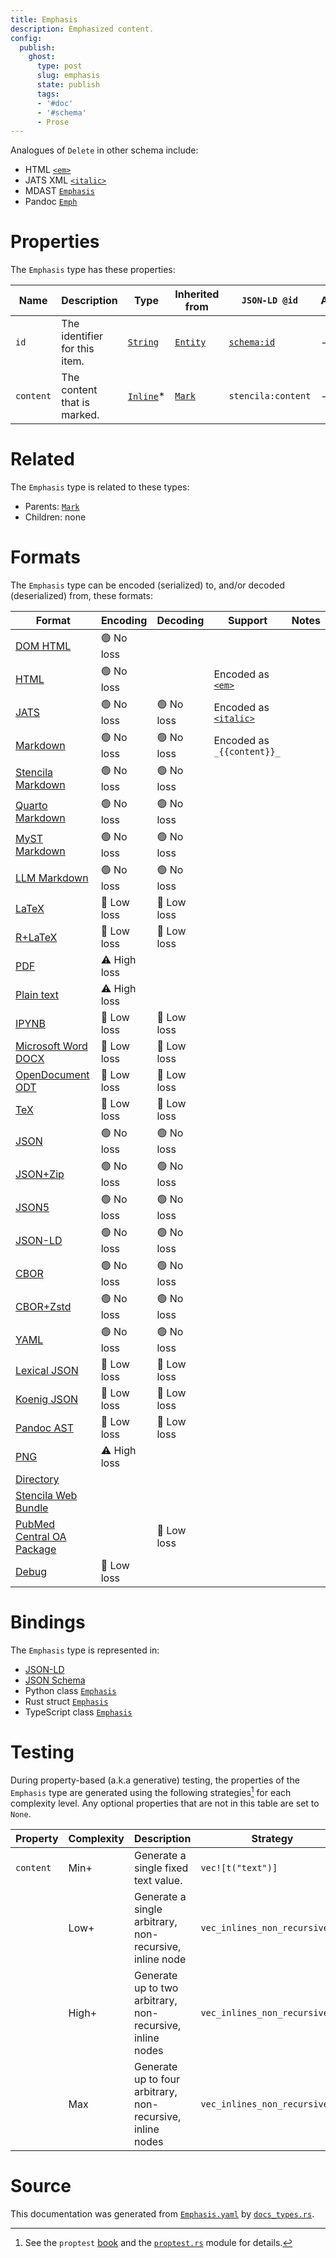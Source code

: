 ```yaml
---
title: Emphasis
description: Emphasized content.
config:
  publish:
    ghost:
      type: post
      slug: emphasis
      state: publish
      tags:
      - '#doc'
      - '#schema'
      - Prose
---
```


Analogues of `Delete` in other schema include:
  - HTML [`<em>`](https://developer.mozilla.org/en-US/docs/Web/HTML/Element/em)
  - JATS XML [`<italic>`](https://jats.nlm.nih.gov/archiving/tag-library/1.1/element/italic.html)
  - MDAST [`Emphasis`](https://github.com/syntax-tree/mdast#emphasis)
  - Pandoc [`Emph`](https://github.com/jgm/pandoc-types/blob/1.17.5.4/Text/Pandoc/Definition.hs#L256)


# Properties

The `Emphasis` type has these properties:

| Name      | Description                   | Type                                                                | Inherited from                                                     | `JSON-LD @id`                        | Aliases |
| --------- | ----------------------------- | ------------------------------------------------------------------- | ------------------------------------------------------------------ | ------------------------------------ | ------- |
| `id`      | The identifier for this item. | [`String`](https://stencila.ghost.io/docs/reference/schema/string)  | [`Entity`](https://stencila.ghost.io/docs/reference/schema/entity) | [`schema:id`](https://schema.org/id) | -       |
| `content` | The content that is marked.   | [`Inline`](https://stencila.ghost.io/docs/reference/schema/inline)* | [`Mark`](https://stencila.ghost.io/docs/reference/schema/mark)     | `stencila:content`                   | -       |

# Related

The `Emphasis` type is related to these types:

- Parents: [`Mark`](https://stencila.ghost.io/docs/reference/schema/mark)
- Children: none

# Formats

The `Emphasis` type can be encoded (serialized) to, and/or decoded (deserialized) from, these formats:

| Format                                                                               | Encoding     | Decoding   | Support                                                                                                | Notes |
| ------------------------------------------------------------------------------------ | ------------ | ---------- | ------------------------------------------------------------------------------------------------------ | ----- |
| [DOM HTML](https://stencila.ghost.io/docs/reference/formats/dom.html)                | 🟢 No loss    |            |                                                                                                        |
| [HTML](https://stencila.ghost.io/docs/reference/formats/html)                        | 🟢 No loss    |            | Encoded as [`<em>`](https://developer.mozilla.org/en-US/docs/Web/HTML/Element/em)                      |
| [JATS](https://stencila.ghost.io/docs/reference/formats/jats)                        | 🟢 No loss    | 🟢 No loss  | Encoded as [`<italic>`](https://jats.nlm.nih.gov/articleauthoring/tag-library/1.3/element/italic.html) |
| [Markdown](https://stencila.ghost.io/docs/reference/formats/md)                      | 🟢 No loss    | 🟢 No loss  | Encoded as `_{{content}}_`                                                                             |
| [Stencila Markdown](https://stencila.ghost.io/docs/reference/formats/smd)            | 🟢 No loss    | 🟢 No loss  |                                                                                                        |
| [Quarto Markdown](https://stencila.ghost.io/docs/reference/formats/qmd)              | 🟢 No loss    | 🟢 No loss  |                                                                                                        |
| [MyST Markdown](https://stencila.ghost.io/docs/reference/formats/myst)               | 🟢 No loss    | 🟢 No loss  |                                                                                                        |
| [LLM Markdown](https://stencila.ghost.io/docs/reference/formats/llmd)                | 🟢 No loss    | 🟢 No loss  |                                                                                                        |
| [LaTeX](https://stencila.ghost.io/docs/reference/formats/latex)                      | 🔷 Low loss   | 🔷 Low loss |                                                                                                        |
| [R+LaTeX](https://stencila.ghost.io/docs/reference/formats/rnw)                      | 🔷 Low loss   | 🔷 Low loss |                                                                                                        |
| [PDF](https://stencila.ghost.io/docs/reference/formats/pdf)                          | ⚠️ High loss |            |                                                                                                        |
| [Plain text](https://stencila.ghost.io/docs/reference/formats/text)                  | ⚠️ High loss |            |                                                                                                        |
| [IPYNB](https://stencila.ghost.io/docs/reference/formats/ipynb)                      | 🔷 Low loss   | 🔷 Low loss |                                                                                                        |
| [Microsoft Word DOCX](https://stencila.ghost.io/docs/reference/formats/docx)         | 🔷 Low loss   | 🔷 Low loss |                                                                                                        |
| [OpenDocument ODT](https://stencila.ghost.io/docs/reference/formats/odt)             | 🔷 Low loss   | 🔷 Low loss |                                                                                                        |
| [TeX](https://stencila.ghost.io/docs/reference/formats/tex)                          | 🔷 Low loss   | 🔷 Low loss |                                                                                                        |
| [JSON](https://stencila.ghost.io/docs/reference/formats/json)                        | 🟢 No loss    | 🟢 No loss  |                                                                                                        |
| [JSON+Zip](https://stencila.ghost.io/docs/reference/formats/json.zip)                | 🟢 No loss    | 🟢 No loss  |                                                                                                        |
| [JSON5](https://stencila.ghost.io/docs/reference/formats/json5)                      | 🟢 No loss    | 🟢 No loss  |                                                                                                        |
| [JSON-LD](https://stencila.ghost.io/docs/reference/formats/jsonld)                   | 🟢 No loss    | 🟢 No loss  |                                                                                                        |
| [CBOR](https://stencila.ghost.io/docs/reference/formats/cbor)                        | 🟢 No loss    | 🟢 No loss  |                                                                                                        |
| [CBOR+Zstd](https://stencila.ghost.io/docs/reference/formats/cbor.zstd)              | 🟢 No loss    | 🟢 No loss  |                                                                                                        |
| [YAML](https://stencila.ghost.io/docs/reference/formats/yaml)                        | 🟢 No loss    | 🟢 No loss  |                                                                                                        |
| [Lexical JSON](https://stencila.ghost.io/docs/reference/formats/lexical)             | 🔷 Low loss   | 🔷 Low loss |                                                                                                        |
| [Koenig JSON](https://stencila.ghost.io/docs/reference/formats/koenig)               | 🔷 Low loss   | 🔷 Low loss |                                                                                                        |
| [Pandoc AST](https://stencila.ghost.io/docs/reference/formats/pandoc)                | 🔷 Low loss   | 🔷 Low loss |                                                                                                        |
| [PNG](https://stencila.ghost.io/docs/reference/formats/png)                          | ⚠️ High loss |            |                                                                                                        |
| [Directory](https://stencila.ghost.io/docs/reference/formats/directory)              |              |            |                                                                                                        |
| [Stencila Web Bundle](https://stencila.ghost.io/docs/reference/formats/swb)          |              |            |                                                                                                        |
| [PubMed Central OA Package](https://stencila.ghost.io/docs/reference/formats/pmcoap) |              | 🔷 Low loss |                                                                                                        |
| [Debug](https://stencila.ghost.io/docs/reference/formats/debug)                      | 🔷 Low loss   |            |                                                                                                        |

# Bindings

The `Emphasis` type is represented in:

- [JSON-LD](https://stencila.org/Emphasis.jsonld)
- [JSON Schema](https://stencila.org/Emphasis.schema.json)
- Python class [`Emphasis`](https://github.com/stencila/stencila/blob/main/python/python/stencila/types/emphasis.py)
- Rust struct [`Emphasis`](https://github.com/stencila/stencila/blob/main/rust/schema/src/types/emphasis.rs)
- TypeScript class [`Emphasis`](https://github.com/stencila/stencila/blob/main/ts/src/types/Emphasis.ts)

# Testing

During property-based (a.k.a generative) testing, the properties of the `Emphasis` type are generated using the following strategies[^1] for each complexity level. Any optional properties that are not in this table are set to `None`.

| Property  | Complexity | Description                                                | Strategy                       |
| --------- | ---------- | ---------------------------------------------------------- | ------------------------------ |
| `content` | Min+       | Generate a single fixed text value.                        | `vec![t("text")]`              |
|           | Low+       | Generate a single arbitrary, non-recursive, inline node    | `vec_inlines_non_recursive(1)` |
|           | High+      | Generate up to two arbitrary, non-recursive, inline nodes  | `vec_inlines_non_recursive(2)` |
|           | Max        | Generate up to four arbitrary, non-recursive, inline nodes | `vec_inlines_non_recursive(4)` |

# Source

This documentation was generated from [`Emphasis.yaml`](https://github.com/stencila/stencila/blob/main/schema/Emphasis.yaml) by [`docs_types.rs`](https://github.com/stencila/stencila/blob/main/rust/schema-gen/src/docs_types.rs).

[^1]: See the `proptest` [book](https://proptest-rs.github.io/proptest/) and the [`proptest.rs`](https://github.com/stencila/stencila/blob/main/rust/schema/src/proptests.rs) module for details.
